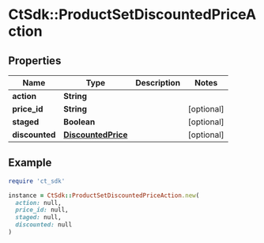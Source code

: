 # CtSdk::ProductSetDiscountedPriceAction

## Properties

| Name | Type | Description | Notes |
| ---- | ---- | ----------- | ----- |
| **action** | **String** |  |  |
| **price_id** | **String** |  | [optional] |
| **staged** | **Boolean** |  | [optional] |
| **discounted** | [**DiscountedPrice**](DiscountedPrice.md) |  | [optional] |

## Example

```ruby
require 'ct_sdk'

instance = CtSdk::ProductSetDiscountedPriceAction.new(
  action: null,
  price_id: null,
  staged: null,
  discounted: null
)
```

